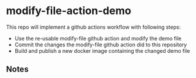 # modify-file-action-demo

This repo will implement a github actions workflow with following steps:

* Use the re-usable modify-file github action and modify the demo file
* Commit the changes the modify-file github action did to this repository
* Build and publish a new docker image containing the changed demo file

## Notes
